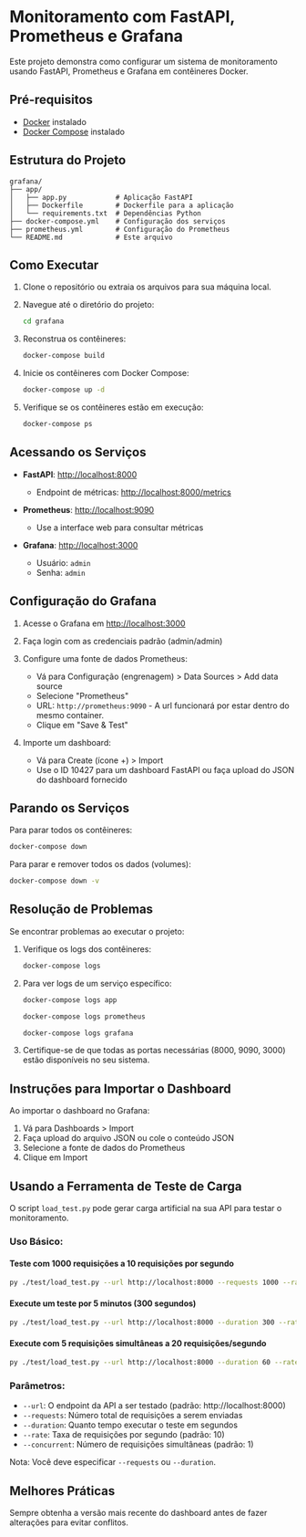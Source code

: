 # Monitoramento com FastAPI, Prometheus e Grafana

Este projeto demonstra como configurar um sistema de monitoramento usando FastAPI, Prometheus e Grafana em contêineres Docker.

## Pré-requisitos

- [Docker](https://www.docker.com/products/docker-desktop) instalado
- [Docker Compose](https://docs.docker.com/compose/install/) instalado

## Estrutura do Projeto

```
grafana/
├── app/
│   ├── app.py            # Aplicação FastAPI
│   ├── Dockerfile        # Dockerfile para a aplicação
│   └── requirements.txt  # Dependências Python
├── docker-compose.yml    # Configuração dos serviços
├── prometheus.yml        # Configuração do Prometheus
└── README.md             # Este arquivo
```

## Como Executar

1. Clone o repositório ou extraia os arquivos para sua máquina local.

2. Navegue até o diretório do projeto:
   ```bash
   cd grafana
   ```
3. Reconstrua os contêineres:
    ```bash
    docker-compose build
    ```

3. Inicie os contêineres com Docker Compose:
   ```bash
   docker-compose up -d
   ```

4. Verifique se os contêineres estão em execução:
   ```bash
   docker-compose ps
   ```

## Acessando os Serviços

- **FastAPI**: [http://localhost:8000](http://localhost:8000)
  - Endpoint de métricas: [http://localhost:8000/metrics](http://localhost:8000/metrics)

- **Prometheus**: [http://localhost:9090](http://localhost:9090)
  - Use a interface web para consultar métricas

- **Grafana**: [http://localhost:3000](http://localhost:3000)
  - Usuário: `admin`
  - Senha: `admin`

## Configuração do Grafana

1. Acesse o Grafana em [http://localhost:3000](http://localhost:3000)
2. Faça login com as credenciais padrão (admin/admin)
3. Configure uma fonte de dados Prometheus:
   - Vá para Configuração (engrenagem) > Data Sources > Add data source
   - Selecione "Prometheus"
   - URL: `http://prometheus:9090` - A url funcionará por estar dentro do mesmo container.
   - Clique em "Save & Test"

4. Importe um dashboard:
   - Vá para Create (ícone +) > Import
   - Use o ID 10427 para um dashboard FastAPI ou faça upload do JSON do dashboard fornecido

## Parando os Serviços

Para parar todos os contêineres:
```bash
docker-compose down
```

Para parar e remover todos os dados (volumes):
```bash
docker-compose down -v
```

## Resolução de Problemas

Se encontrar problemas ao executar o projeto:

1. Verifique os logs dos contêineres:
   ```bash
   docker-compose logs
   ```

2. Para ver logs de um serviço específico:
   ```bash
   docker-compose logs app
   ```
   ```bash
   docker-compose logs prometheus
   ```
   ```bash
   docker-compose logs grafana
   ```

3. Certifique-se de que todas as portas necessárias (8000, 9090, 3000) estão disponíveis no seu sistema.

## Instruções para Importar o Dashboard

Ao importar o dashboard no Grafana:

1. Vá para Dashboards > Import
2. Faça upload do arquivo JSON ou cole o conteúdo JSON
3. Selecione a fonte de dados do Prometheus
4. Clique em Import

## Usando a Ferramenta de Teste de Carga

O script `load_test.py` pode gerar carga artificial na sua API para testar o monitoramento.

### Uso Básico:

#### Teste com 1000 requisições a 10 requisições por segundo
```bash
py ./test/load_test.py --url http://localhost:8000 --requests 1000 --rate 10
```

#### Execute um teste por 5 minutos (300 segundos)
```bash
py ./test/load_test.py --url http://localhost:8000 --duration 300 --rate 10
```

#### Execute com 5 requisições simultâneas a 20 requisições/segundo
```bash
py ./test/load_test.py --url http://localhost:8000 --duration 60 --rate 20 --concurrent 5
```

### Parâmetros:

- `--url`: O endpoint da API a ser testado (padrão: http://localhost:8000)
- `--requests`: Número total de requisições a serem enviadas
- `--duration`: Quanto tempo executar o teste em segundos
- `--rate`: Taxa de requisições por segundo (padrão: 10)
- `--concurrent`: Número de requisições simultâneas (padrão: 1)

Nota: Você deve especificar `--requests` ou `--duration`.

## Melhores Práticas

Sempre obtenha a versão mais recente do dashboard antes de fazer alterações para evitar conflitos.